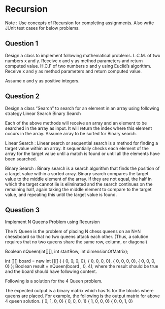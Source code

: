 # Recursion

Note : Use concepts of Recursion for completing assignments. Also write JUnit test cases for below problems.

## Question 1
Design a class to implement following mathematical problems.
L.C.M. of two numbers x and y. Receive x and y as method parameters and return computed value.
H.C.F of two numbers x and y using Euclid’s algorithm. Receive x and y as method parameters and return computed value.

Assume x and y as positive integers.

## Question 2

Design a class “Search” to search for an element in an array using following strategy
Linear Search
Binary Search

Each of the above methods will receive an array and an element to be searched in the array as input. It will return the index where this element occurs in the array. Assume array to be sorted for Binary search.

Linear Search : Linear search or sequential search is a method for finding a target value within an array. It sequentially checks each element of the array for the target value until a match is found or until all the elements have been searched.

Binary Search :  Binary search is a search algorithm that finds the position of a target value within a sorted array. Binary search compares the target value to the middle element of the array. If they are not equal, the half in which the target cannot lie is eliminated and the search continues on the remaining half, again taking the middle element to compare to the target value, and repeating this until the target value is found.

## Question 3

Implement N Queens Problem using Recursion

The N Queen is the problem of placing N chess queens on an N×N chessboard so that no two queens attack each other. (Thus, a solution requires that no two queens share the same row, column, or diagonal)

Boolean  nQueen(int[][], int startRow, int dimensionOfMatrix);

int [][] board = new int [][] {
              { 0,  0,  0,  0},
              { 0,  0,  0,  0},
              { 0,  0,  0,  0},
              { 0,  0,  0,  0} 
};
Boolean result = nQueen(board , 0, 4);
where the result should be true and the board should have following content. 

Following is a solution for the 4 Queen problem.	

The expected output is a binary matrix which has 1s for the blocks where queens are placed. For example, the following is the output matrix for above 4 queen solution.
              { 0,  1,  0,  0}
              { 0,  0,  0,  1}
   	          { 1,  0,  0,  0}
              { 0,  0,  1,  0}

